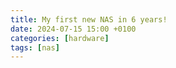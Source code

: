 ```yaml
---
title: My first new NAS in 6 years!
date: 2024-07-15 15:00 +0100
categories: [hardware]
tags: [nas]
---
```


